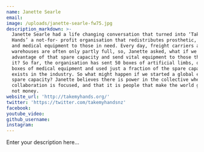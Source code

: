 ```yaml
---
name: Janette Searle
email:
image: /uploads/janette-searle-fw75.jpg
description_markdown: >-
  Janette Searle had a life changing conversation that turned into ‘Take My
  Hands’ a not-for- profit organisation that redistributes prosthetic, orthotic
  and medical equipment to those in need. Every day, freight carriers and
  warehouses are often only partly full, so, Janette asked, what if we take
  advantage of that spare capacity and send vital equipment to those that need
  it? So far, the organisation has sent 50 boxes of artificial limbs, over 35
  boxes of medical equipment and used just a fraction of the spare capacity that
  exists in the industry. So what might happen if we started a global economy of
  spare capacity? Janette believes there is power in the collective when its
  collaboration is focused, and that it is people that make the world go round,
  not money.
website_url: 'http://takemyhands.org/'
twitter: 'https://twitter.com/takemyhandsnz'
facebook:
youtube_video:
github_username:
instagram:
---
```


Enter your description here...
